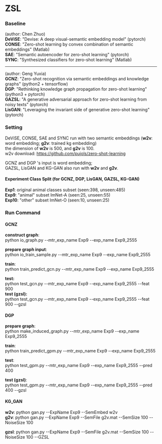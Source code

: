 # ZSL

### Baseline
(author: Chen Zhuo)  
**DeViSE**: "Devise: A deep visual-semantic embedding model" (pytorch)  
**CONSE**: "Zero-shot learning by convex combination of semantic embeddings" (Matlab)  
**SAE**: "Semantic autoencoder for zero-shot learning" (pytorch)  
**SYNC**: "Synthesized classifiers for zero-shot learning" (Matlab)   
********* 
(author: Geng Yuxia)   
**GCNZ**: "Zero-shot recognition via semantic embeddings and knowledge graphs" (python2 + tensorflow)  
**DGP**: "Rethinking knowledge graph propagation for zero-shot learning" (python3 + pytorch)  
**GAZSL**: "A generative adversarial approach for zero-shot learning from noisy texts" (pytorch)  
**LisGAN**: "Leveraging the invariant side of generative zero-shot learning" (pytorch)  

### Setting
DeViSE, CONSE, SAE and SYNC run with two semantic embeddings (**w2v**: word embedding; **g2v**: trained kg embedding)  
the dimension of **w2v** is 500, and **g2v** is 100.  
w2v download: https://github.com/pujols/zero-shot-learning

GCNZ and DGP 's input is word embedding;  
GAZSL, LisGAN and KG-GAN also run with **w2v** and **g2v**.  


#### Experiment Class Split (for GCNZ, DGP, LisGAN, GAZSL, KG-GAN)
**Exp1**: original animal classes subset (seen:398, unseen:485)  
**Exp9**: "animal" subset ImNet-A (seen:25, unseen:55)  
**Exp10**: "other" subset ImNet-O (seen:10, unseen:25)


### Run Command

#### GCNZ

**construct graph**:  
python io_graph.py --mtr_exp_name Exp9 --exp_name Exp9_2555  

**prepare graph input**:  
python io_train_sample.py --mtr_exp_name Exp9 --exp_name Exp9_2555  

**train**:  
python train_predict_gcn.py --mtr_exp_name Exp9 --exp_name Exp9_2555  

**test:**  
python test_gcn.py --mtr_exp_name Exp9 --exp_name Exp9_2555 --feat 900  
**test (gzsl):**  
python test_gcn.py --mtr_exp_name Exp9 --exp_name Exp9_2555 --feat 900 --gzsl

#### DGP
**prepare graph**:  
python make_induced_graph.py --mtr_exp_name Exp9 --exp_name Exp9_2555

**train**:  
python train_predict_gpm.py --mtr_exp_name Exp9 --exp_name Exp9_2555  

**test**:  
python test_gpm.py --mtr_exp_name Exp9 --exp_name Exp9_2555 --pred 400  

**test (gzsl)**:  
python test_gpm.py --mtr_exp_name Exp9 --exp_name Exp9_2555 --pred 400 --gzsl


#### KG_GAN  
**w2v**: python gan.py --ExpName Exp9 --SemEmbed w2v  
**g2v**: python gan.py --ExpName Exp9 --SemFile g2v.mat --SemSize 100 --NoiseSize 100  

**gzsl**: python gan.py --ExpName Exp9 --SemFile g2v.mat --SemSize 100 --NoiseSize 100 --GZSL
